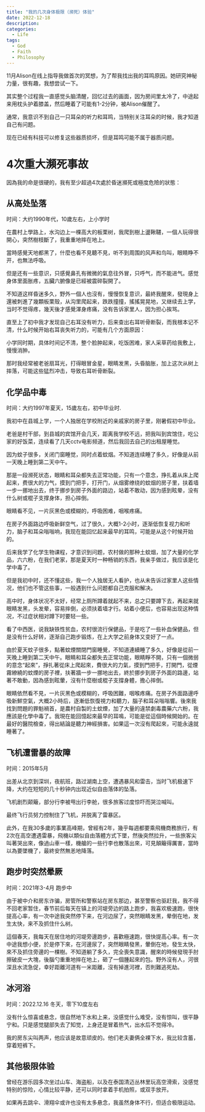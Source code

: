 ```yaml
---
title: "我的几次身体极限（濒死）体验"
date: 2022-12-18
description: 
categories:
  - Life
tags:
  - God
  - Faith
  - Philosophy
---
```



11月Alison在线上指导我做首次的冥想，为了帮我找出我的耳鸣原因。她研究神秘力量，很有趣，我想尝试一下。

其实整个过程我一直感觉头脑清醒，回忆过去的画面，因为房间里太冷了，中途起来用枕头护着膝盖，然后睡着了可能有1-2分钟，被Alison催醒了。

通常，我意识不到自己一只耳朵的听力和耳鸣，当特别关注耳朵的时候，我才知道自己有问题。

现在已经有科技可以修复这些器质损坏，但是耳鸣可能不属于器质问题。

# 4次重大瀕死事故

因為我的命是很硬的，我有至少超過4次處於昏迷瀕死或極度危險的狀態：

## 从高处坠落

时间：大约1990年代，10歲左右，上小学时

在農村上學路上，水沟边上一棵高大的板栗树，我爬到樹上盪鞦韆，一個人玩得很開心，突然樹枝斷了，我重重地摔在地上。

當時感覺天地都黑了，什麼也看不見聽不見，听不到周围的风声和鸟叫，眼睛睁不开，也無法呼吸。

但是还有一些意识，只感覺鼻孔有微微的氣息往外冒，只呼气，而不能进气。感觉身体里面胀疼，五臟六腑像是已經被震碎裂開了。

不知道这样昏迷多久，野外一個人也沒有，慢慢恢复意识，最終我醒來，發現身上還被刺進了幾顆板栗殼，从沟里爬起来，跌跌撞撞，搖搖晃晃地，又继续去上学，当时不觉得疼，幾天後才感覺渾身疼痛，没有告诉家里人，因为担心挨骂。

直至上了初中我才发现自己右耳没有听力，后来查出右耳听骨断裂，而我根本记不清，什么时候开始右耳丧失听力的，可能有几个方面原因：

小学同时期，具体时间记不清，整个脸肿起来，吃饭困难，家人采草药给我敷上，慢慢消肿。

那时我经常被老爸扇耳光，打得眼冒金星，眼睛发黑，头昏脑胀，加上这次从树上摔落，可能这些猛烈冲击，导致右耳听骨断裂。


## 化学品中毒

时间：大约1997年夏天，15歲左右，初中毕业时.

我初中在县城上学，一个人独居在学校附近的亲戚家的房子里，刚暑假初中毕业。

老爸是村干部，到县城的宾馆开会几天，距离我学校不远，把我叫到宾馆住，吃公家的好饭菜，连续看了几天cctv电影频道，然后我回去自己的出租屋睡觉。

因为蚊子很多，关闭门窗睡觉，同时点着蚊烟。不知道连续睡了多久，好像是从前一天晚上睡到第二天中午。

那是一段濒死状态，眼睛和耳朵都失去正常功能，只有一个意念，挣扎着从床上爬起来，费很大的力气，摸到门把手，打开门，从烟雾缭绕的蚊烟的房子里，扶着墙一步一挪地出去，终于挪步到房子外面的路边，站着不敢动，因为感到眩晕，没有什么树或棍子支撑身体，担心摔倒。

眼睛看不见，一片灰黑色或模糊的，呼吸困难，咽喉疼痛。

在房子外面路边呼吸新鲜空气，过了很久，大概1-2小时，逐渐低恢复视力和听力，脑子和耳朵嗡嗡响，我现在能回忆起来最早的耳鸣，可能是从这个时候开始的。

后来我学了化学生物课程，才意识到问题，农村做的那种土蚊烟，加了大量的化学品，六六粉，在我们老家，那是夏天时一种畅销的东西，我亲手做过，我应该是化学中毒了。

但是我初中时，还不懂这些，我一个人独居无人看护，也从未告诉过家里人这些情况，他们也不管这些事，一般遇到什么问题都自己克服和解决。

高中时，身体状况不太好，经常上厕所蹲着就起不来，总之只要蹲下去，再起来就眼睛发黑，头发晕，容易摔倒，必须扶着墙才行。站着小便后，也容易出现这种情况，不过症状相对蹲下时要轻一些。

看了中西医，说我缺铁性贫血，农村很流行保健品，于是吃了一些补血保健品，但是没有什么好转，逐渐自己跑步锻炼，在上大学之前身体又变好了一点。


由於夏天蚊子很多，點著蚊煙關閉門窗睡覺，不知道連續睡了多久，好像是從前一天晚上睡到第二天中午。眼睛和耳朵都失去正常功能，眼睛睜不開，只有一個微弱的意念“起來”，掙扎著從床上爬起來，費很大的力氣，摸到門把手，打開門，從煙霧繚繞的蚊煙的房子裡，扶著牆一步一挪地出去，終於挪步到房子外面的路邊，站著不敢動，因為感到眩暈，沒有什麼樹或棍子支撐身體，擔心摔倒。

眼睛依然看不見，一片灰黑色或模糊的，呼吸困難，咽喉疼痛。在房子外面路邊呼吸新鮮空氣，大概2小時后，逐漸低恢復視力和聽力，腦子和耳朵嗡嗡響。後來我找到問題的罪魁禍首，是農村自製的土蚊煙，加了大量的違禁劇毒農藥六六粉，我應該是化學中毒了。我現在能回憶起來最早的耳鳴，可能是從這個時候開始的。在最好的醫院檢查，得出結論是聽力神經損害。如果這一次沒有爬起來，可能永遠就睡著了。


## 飞机遭雷暴的故障

时间：2015年5月

出差从北京到深圳，夜航班，路过湖南上空，遭遇暴风和雷击，当时飞机极速下降，大约在短短的几十秒钟内出现近似自由落体的坠落。

飞机剧烈颠簸，部分行李被甩出行李舱，很多旅客过度惊吓而哭泣喊叫。

最终飞行员努力控制住了飞机，并脱离了雷暴区。


此外，在我30多歲的事業高峰期，曾經有2年，幾乎每週都要乘飛機商務旅行，有2次在高空遭遇雷暴，飛機以類似自由落體方式下墜，然後突然拉升，一些旅客尖叫著哭出來，像過山車一樣，機艙的一些行李也散落出來，可見顛簸得厲害，當時以為要墜機了，最終安然無恙地降落。


## 跑步时突然晕厥

时间：2021年3-4月 跑步中

由于被中介和房东诈骗，房管所和警察站在房东那边，甚至警察也驱赶我，我不得不回老家暂住，春节前后每天在镇上的河堤旁边的路上跑步，我喜欢极速跑，很快提高心率，有一次中途我突然停下来，在河边尿了，突然眼睛发黑，晕倒在地，发生太快，来不及抓住什么树。

這個春天，我每天在居住地的河堤旁邊跑步，喜歡極速跑，很快提高心率。有一次中途我想小便，於是停下來，在河邊尿了，突然眼睛發黑，暈倒在地，發生太快，來不及抓住旁邊的一棵樹。不知道躺了多久，完全喪失意識，醒來的時候發現手肘擦破皮一大塊，後腦勺重重地摔在地上，砸了一個腫起來的包。野外沒有人，河很深且水流急促，幸好距離河道有一米距離，沒有掉進河裡，否則難逃死劫。


## 冰河浴

时间：2022.12.16 冬天，零下10度左右

没有什么惊喜或悬念，很自然地下水和上来，没感觉什么难受，没有惊叫，很平静宁和。只是感觉腿部失去了知觉，上身还是冒着热气，出水后不觉得冷。

我的房东尖叫两声，他应该是故意顽皮的。他们老夫妻俩全裸下水，我比较含蓄，穿着短裤下。

## 其他极限体验

曾经在游乐园多次坐过山车、海盗船，以及在泰国清迈丛林里玩高空滑索，没感觉特别的惊险，心情比较平静，还可以同时拿着手机拍照，或双手放开。

如果再去跳伞、滑翔伞或许也没有太多悬念，我虽然身体不行，但适合极限运动。
